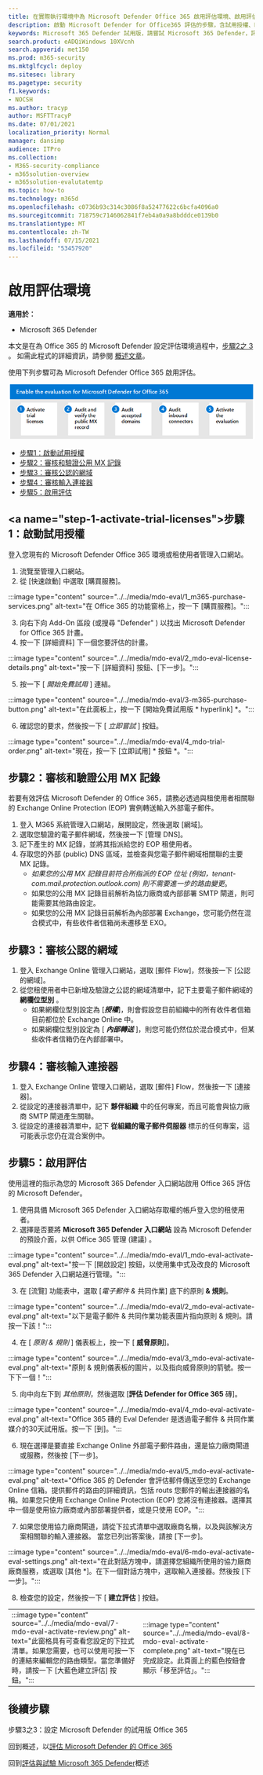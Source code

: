 ```yaml
---
title: 在實際執行環境中為 Microsoft Defender Office 365 啟用評估環境、啟用評估，啟用評估
description: 啟動 Microsoft Defender for Office365 評估的步驟，含試用授權、MX 記錄處理、& 認可的網域與輸入連線。
keywords: Microsoft 365 Defender 試用版，請嘗試 Microsoft 365 Defender，評估 Microsoft 365 Defender，Microsoft 365 Defender 評估實驗室，Microsoft 365 Defender 試驗，網路安全性，高級持續性威脅，企業安全性，裝置，裝置，身分識別，使用者，資料，應用程式，事件，自動化調查和修正，高級搜尋
search.product: eADQiWindows 10XVcnh
search.appverid: met150
ms.prod: m365-security
ms.mktglfcycl: deploy
ms.sitesec: library
ms.pagetype: security
f1.keywords:
- NOCSH
ms.author: tracyp
author: MSFTTracyP
ms.date: 07/01/2021
localization_priority: Normal
manager: dansimp
audience: ITPro
ms.collection:
- M365-security-compliance
- m365solution-overview
- m365solution-evalutatemtp
ms.topic: how-to
ms.technology: m365d
ms.openlocfilehash: c0736b93c314c3086f8a52477622c6bcfa4096a0
ms.sourcegitcommit: 718759c7146062841f7eb4a0a9a8bdddce0139b0
ms.translationtype: MT
ms.contentlocale: zh-TW
ms.lasthandoff: 07/15/2021
ms.locfileid: "53457920"
---
```

# <a name="enable-the-evaluation-environment"></a>啟用評估環境

**適用於：**
- Microsoft 365 Defender

本文是在為 Office 365 的 Microsoft Defender 設定評估環境過程中，[步驟2之 3](eval-defender-office-365-overview.md) 。 如需此程式的詳細資訊，請參閱 [概述文章](eval-defender-office-365-overview.md)。

使用下列步驟可為 Microsoft Defender Office 365 啟用評估。


![在 microsoft defender 評估環境中為 Office 365 啟用 microsoft defender 的步驟](../../media/defender/m365-defender-office-eval-enable-steps.png)

- [步驟1：啟動試用授權](#step-1-activate-trial-licenses)
- [步驟2：審核和驗證公用 MX 記錄](#step-2-audit-and-verify-the-public-mx-record)
- [步驟3：審核公認的網域](#step-3-audit-accepted-domains)
- [步驟4：審核輸入連接器](#step-4-audit-inbound-connectors)
- [步驟5：啟用評估](#step-5-activate-the-evaluation)

## <a name="step-1-activate-trial-licenses&quot;></a>步驟1：啟動試用授權

登入您現有的 Microsoft Defender Office 365 環境或租使用者管理入口網站。

1. 流覽至管理入口網站。
2. 從 [快速啟動] 中選取 [購買服務]。

:::image type=&quot;content&quot; source=&quot;../../media/mdo-eval/1_m365-purchase-services.png&quot; alt-text=&quot;在 Office 365 的功能窗格上，按一下 [購買服務]。&quot;:::

3.  向右下向 Add-On 區段 (或搜尋 &quot;Defender" ) 以找出 Microsoft Defender for Office 365 計畫。
4.  按一下 [詳細資料] 下一個您要評估的計畫。

:::image type="content" source="../../media/mdo-eval/2_mdo-eval-license-details.png" alt-text="按一下 [詳細資料] 按鈕、[下一步]。":::

5. 按一下 [ *開始免費試用* ] 連結。

:::image type="content" source="../../media/mdo-eval/3-m365-purchase-button.png" alt-text="在此面板上，按一下 [開始免費試用版 * hyperlink] *。":::

6. 確認您的要求，然後按一下 [ *立即嘗試* ] 按鈕。

:::image type="content" source="../../media/mdo-eval/4_mdo-trial-order.png" alt-text="現在，按一下 [立即試用] * 按鈕 *。":::

## <a name="step-2-audit-and-verify-the-public-mx-record"></a>步驟2：審核和驗證公用 MX 記錄

若要有效評估 Microsoft Defender 的 Office 365，請務必透過與租使用者相關聯的 Exchange Online Protection (EOP) 實例轉送輸入外部電子郵件。

1. 登入 M365 系統管理入口網站，展開設定，然後選取 [網域]。
2. 選取您驗證的電子郵件網域，然後按一下 [管理 DNS]。
3. 記下產生的 MX 記錄，並將其指派給您的 EOP 租使用者。
4. 存取您的外部 (public) DNS 區域，並檢查與您電子郵件網域相關聯的主要 MX 記錄。
    - *如果您的公用 MX 記錄目前符合所指派的 EOP 位址 (例如，tenant-com.mail.protection.outlook.com) 則不需要進一步的路由變更*。
    - 如果您的公用 MX 記錄目前解析為協力廠商或內部部署 SMTP 閘道，則可能需要其他路由設定。
    - 如果您的公用 MX 記錄目前解析為內部部署 Exchange，您可能仍然在混合模式中，有些收件者信箱尚未遷移至 EXO。

## <a name="step-3-audit-accepted-domains"></a>步驟3：審核公認的網域

1. 登入 Exchange Online 管理入口網站，選取 [郵件 Flow]，然後按一下 [公認的網域]。
2. 從您租使用者中已新增及驗證之公認的網域清單中，記下主要電子郵件網域的 **網欄位型別** 。
    - 如果網欄位型別設定為 [***授權***]，則會假設您目前組織中的所有收件者信箱目前都位於 Exchange Online 中。
    - 如果網欄位型別設定為 [ ***內部轉送*** ]，則您可能仍然位於混合模式中，但某些收件者信箱仍在內部部署中。

## <a name="step-4-audit-inbound-connectors"></a>步驟4：審核輸入連接器

1. 登入 Exchange Online 管理入口網站，選取 [郵件] Flow，然後按一下 [連接器]。
2. 從設定的連接器清單中，記下 **夥伴組織** 中的任何專案，而且可能會與協力廠商 SMTP 閘道產生關聯。
3. 從設定的連接器清單中，記下 **從組織的電子郵件伺服器** 標示的任何專案，這可能表示您仍在混合案例中。

## <a name="step-5-activate-the-evaluation"></a>步驟5：啟用評估

使用這裡的指示為您的 Microsoft 365 Defender 入口網站啟用 Office 365 評估的 Microsoft Defender。

1. 使用具備 Microsoft 365 Defender 入口網站存取權的帳戶登入您的租使用者。
2. 選擇是否要將 **Microsoft 365 Defender 入口網站** 設為 Microsoft Defender 的預設介面，以供 Office 365 管理 (建議) 。

:::image type="content" source="../../media/mdo-eval/1_mdo-eval-activate-eval.png" alt-text="按一下 [開啟設定] 按鈕，以使用集中式及改良的 Microsoft 365 Defender 入口網站進行管理。":::

3. 在 [流覽] 功能表中，選取 [*電子郵件 &* 共同作業] 底下的原則 **& 規則**。

:::image type="content" source="../../media/mdo-eval/2_mdo-eval-activate-eval.png" alt-text="以下是電子郵件 & 共同作業功能表圖片指向原則 & 規則。請按一下該！":::

4. 在 [ *原則 & 規則* ] 儀表板上，按一下 [ **威脅原則**]。

:::image type="content" source="../../media/mdo-eval/3_mdo-eval-activate-eval.png" alt-text="原則 & 規則儀表板的圖片，以及指向威脅原則的箭號。按一下下一個！":::

5. 向中向左下到 *其他原則*，然後選取 [**評估 Defender for Office 365** 磚]。

:::image type="content" source="../../media/mdo-eval/4_mdo-eval-activate-eval.png" alt-text="Office 365 磚的 Eval Defender 是透過電子郵件 & 共同作業媒介的30天試用版。按一下 [到]。":::

6. 現在選擇是要直接 Exchange Online 外部電子郵件路由，還是協力廠商閘道或服務，然後按 [下一步]。

:::image type="content" source="../../media/mdo-eval/5_mdo-eval-activate-eval.png" alt-text="Office 365 的 Defender 會評估郵件傳送至您的 Exchange Online 信箱。提供郵件的路由的詳細資訊，包括 routs 您郵件的輸出連接器的名稱。如果您只使用 Exchange Online Protection (EOP) 您將沒有連接器。選擇其中一個是使用協力廠商或內部部署提供者，或是只使用 EOP。":::

7. 如果您使用協力廠商閘道，請從下拉式清單中選取廠商名稱，以及與該解決方案相關聯的輸入連接器。 當您已列出答案後，請按 [下一步]。

:::image type="content" source="../../media/mdo-eval/6-mdo-eval-activate-eval-settings.png" alt-text="在此對話方塊中，請選擇您組織所使用的協力廠商廠商服務，或選取 [其他 *]。在下一個對話方塊中，選取輸入連接器。然後按 [下一步]。":::

8. 檢查您的設定，然後按一下 [ **建立評估** ] 按鈕。

|  |  |
|---------|---------|
|  :::image type="content" source="../../media/mdo-eval/7-mdo-eval-activate-review.png" alt-text="此窗格具有可查看您設定的下拉式清單。如果您需要，也可以使用可按一下的連結來編輯您的路由類型。當您準備好時，請按一下 [大藍色建立評估] 按鈕。":::   |   :::image type="content" source="../../media/mdo-eval/8-mdo-eval-activate-complete.png" alt-text="現在已完成設定。此頁面上的藍色按鈕會顯示「移至評估」。":::      |

## <a name="next-steps"></a>後續步驟

步驟3之3：設定 Microsoft Defender 的試用版 Office 365

回到概述，以[評估 Microsoft Defender 的 Office 365](eval-defender-office-365-overview.md)

回到[評估與試驗 Microsoft 365 Defender](eval-overview.md)概述